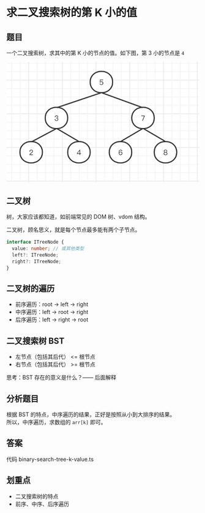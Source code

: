 # 求二叉搜索树的第 K 小的值

## 题目

一个二叉搜索树，求其中的第 K 小的节点的值。如下图，第 3 小的节点是 `4`

![](../img/二叉搜索树.png)

## 二叉树

树，大家应该都知道，如前端常见的 DOM 树、vdom 结构。

二叉树，顾名思义，就是每个节点最多能有两个子节点。

```ts
interface ITreeNode {
  value: number; // 或其他类型
  left?: ITreeNode;
  right?: ITreeNode;
}
```

## 二叉树的遍历

- 前序遍历：root -> left -> right
- 中序遍历：left -> root -> right
- 后序遍历：left -> right -> root

## 二叉搜索树 BST

- 左节点（包括其后代） <= 根节点
- 右节点（包括其后代） >= 根节点

思考：BST 存在的意义是什么？—— 后面解释

## 分析题目

根据 BST 的特点，中序遍历的结果，正好是按照从小到大排序的结果。<br> 所以，中序遍历，求数组的 `arr[k]` 即可。

## 答案

代码 binary-search-tree-k-value.ts

## 划重点

- 二叉搜索树的特点
- 前序、中序、后序遍历
